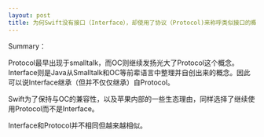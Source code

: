 ```yaml
---
layout: post
title: 为何Swift没有接口（Interface），却使用了协议（Protocol)来称呼类似接口的概念？
---
```


Summary：

Protocol最早出现于smalltalk，而OC则继续发扬光大了Protocol这个概念。Interface则是Java从Smalltalk和OC等前辈语言中整理并自创出来的概念。因此可以说Interface继承（但并不仅仅继承）自Protocol。

Swift为了保持与OC的兼容性，以及苹果内部的一些生态理由，同样选择了继续使用Protocol而不是Interface。

Interface和Protocol并不相同但越来越相似。
